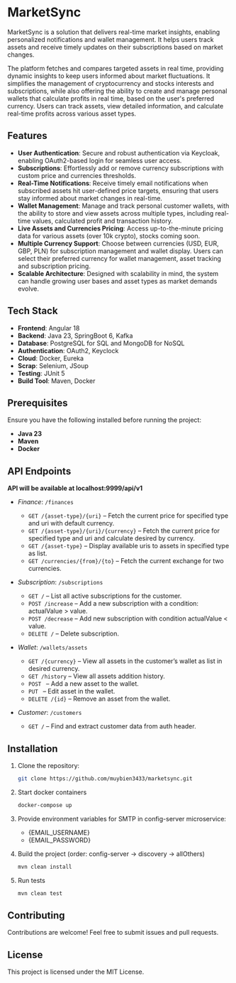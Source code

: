# MarketSync

MarketSync is a solution that delivers real-time market insights, enabling personalized notifications and wallet 
management. It helps users track assets and receive timely updates on their subscriptions based on market changes.

The platform fetches and compares targeted assets in real time, providing dynamic insights to keep users 
informed about market fluctuations. It simplifies the management of cryptocurrency and stocks interests and subscriptions, 
while also offering the ability to create and manage personal wallets that calculate profits in real time, 
based on the user's preferred currency. Users can track assets, view detailed information, 
and calculate real-time profits across various asset types.

## Features

- **User Authentication**: Secure and robust authentication via Keycloak, 
enabling OAuth2-based login for seamless user access.
- **Subscriptions**: Effortlessly add or remove currency subscriptions with custom price and currencies thresholds.
- **Real-Time Notifications**: Receive timely email notifications when subscribed assets hit user-defined price targets, 
ensuring that users stay informed about market changes in real-time.
- **Wallet Management**: Manage and track personal customer wallets, 
with the ability to store and view assets across multiple types, 
including real-time values, calculated profit and transaction history.
- **Live Assets and Currencies Pricing**: Access up-to-the-minute pricing data for 
various assets (over 10k crypto), stocks coming soon.
- **Multiple Currency Support**: Choose between currencies (USD, EUR, GBP, PLN) 
for subscription management and wallet display. Users can select their preferred currency for wallet management, 
asset tracking and subscription pricing.
- **Scalable Architecture**: Designed with scalability in mind, the system can handle growing user 
bases and asset types as market demands evolve.

## Tech Stack

- **Frontend**: Angular 18
- **Backend**: Java 23, SpringBoot 6, Kafka
- **Database**: PostgreSQL for SQL and MongoDB for NoSQL
- **Authentication**: OAuth2, Keyclock
- **Cloud**: Docker, Eureka
- **Scrap**: Selenium, JSoup
- **Testing**: JUnit 5
- **Build Tool**: Maven, Docker

## Prerequisites

Ensure you have the following installed before running the project:

- **Java 23**
- **Maven**
- **Docker**

## API Endpoints

**API will be available at localhost:9999/api/v1**

- *Finance*: `/finances`
    - `GET /{asset-type}/{uri}` – Fetch the current price for specified type and uri with default currency.
    - `GET /{asset-type}/{uri}/{currency}` – Fetch the current price for specified type and uri and calculate desired by currency.
    - `GET /{asset-type}` – Display available uris to assets in specified type as list.
    - `GET /currencies/{from}/{to}` – Fetch the current exchange for two currencies.

- *Subscription*: `/subscriptions`
    - `GET /` – List all active subscriptions for the customer.
    - `POST /increase` – Add a new subscription with a condition: actualValue > value.
    - `POST /decrease` – Add new subscription with condition actualValue < value.
    - `DELETE /` – Delete subscription.

- *Wallet*: `/wallets/assets`
    - `GET /{currency}` – View all assets in the customer’s wallet as list in desired currency.
    - `GET /history` – View all assets addition history.
    - `POST ` – Add a new asset to the wallet.
    - `PUT ` – Edit asset in the wallet.
    - `DELETE /{id}` – Remove an asset from the wallet.

- *Customer*: `/customers`
    - `GET /` – Find and extract customer data from auth header.

## Installation

1. Clone the repository:
   ```bash
   git clone https://github.com/muybien3433/marketsync.git
   ```
   
2. Start docker containers
   ```bash
   docker-compose up
   ```
   
3. Provide environment variables for SMTP in config-server microservice:
      - {EMAIL_USERNAME} 
      - {EMAIL_PASSWORD}

4. Build the project (order: config-server -> discovery -> allOthers)
   ```bash
   mvn clean install
   ```
   
5. Run tests
   ```bash
   mvn clean test
   ```

## Contributing
Contributions are welcome! Feel free to submit issues and pull requests.

## License
This project is licensed under the MIT License.
